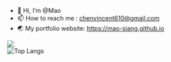 - 👋 Hi, I’m @Mao
- 📫 How to reach me : chenvincent610@gmail.com
- 🌏 My portfolio website: https://mao-siang.github.io

![](https://komarev.com/ghpvc/?username=Mao-Siang) \
![Top Langs](https://github-readme-stats.vercel.app/api/top-langs/?username=Mao-Siang&layout=compact&hide=jupyter%20notebook)
